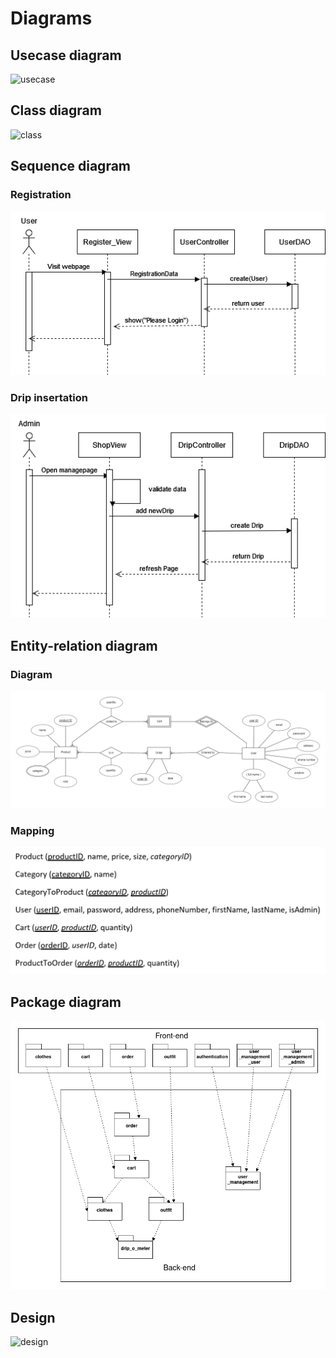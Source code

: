 # Diagrams

## Usecase diagram
![usecase]()

## Class diagram
![class]()

## Sequence diagram
### Registration
![sequence](./diagrams/Registration_sequence.drawio.png)
### Drip insertation
![sequence](./diagrams/Drip_insert_sequence.drawio.png)

## Entity-relation diagram
### Diagram
![entity-relation](./diagrams/DripShopERD.png)
### Mapping
![entity-relation](./diagrams/ERDmapping.PNG)


## Package diagram
![package](./diagrams/package.png)

## Design
![design]()